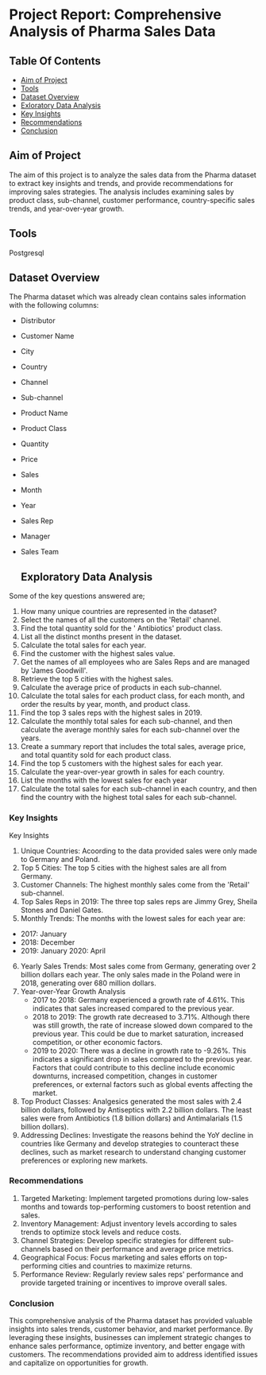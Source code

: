 # Project Report: Comprehensive Analysis of Pharma Sales Data

## Table Of Contents

- [Aim of Project](aim-of-project)
- [Tools](tools)
- [Dataset Overview](dataset-overview)
- [Exloratory Data Analysis](exploratory-data-ananlysis)
- [Key Insights](key-insights)
- [Recommendations](recommendations)
- [Conclusion](conclusion)
  

## Aim of Project

The aim of this project is to analyze the sales data from the Pharma dataset to extract key insights and trends, and provide recommendations for improving sales strategies. The analysis includes examining sales by product class, sub-channel, customer performance, country-specific sales trends, and year-over-year growth.

## Tools

Postgresql

## Dataset Overview

The Pharma dataset  which was already clean contains sales information with the following columns:
- Distributor
- Customer Name
- City
- Country
- Channel
- Sub-channel
- Product Name
- Product Class
- Quantity
- Price
- Sales
- Month
- Year
- Sales Rep
- Manager
- Sales Team

  ## Exploratory Data Analysis
  
Some of the key questions answered are;
1. How many unique countries are represented in the dataset? 
2. Select the names of all the customers on the 'Retail' channel. 
3. Find the total quantity sold for the ' Antibiotics' product class. 
4. List all the distinct months present in the dataset. 
5. Calculate the total sales for each year. 
6. Find the customer with the highest sales value. 
7. Get the names of all employees who are Sales Reps and are managed by 'James Goodwill'. 
8. Retrieve the top 5 cities with the highest sales. 
9. Calculate the average price of products in each sub-channel. 
10. Calculate the total sales for each product class, for each month, and order the results by 
    year, month, and product class. 
11. Find the top 3 sales reps with the highest sales in 2019. 
12. Calculate the monthly total sales for each sub-channel, and then calculate the average 
    monthly sales for each sub-channel over the years. 
13. Create a summary report that includes the total sales, average price, and total quantity 
    sold for each product class. 
14. Find the top 5 customers with the highest sales for each year. 
15. Calculate the year-over-year growth in sales for each country. 
17. List the months with the lowest sales for each year
18. Calculate the total sales for each sub-channel in each country, and then find the country 
    with the highest total sales for each sub-channel.

### Key Insights

Key Insights
1. Unique Countries: Acoording to the data provided sales were only made to Germany and Poland.
2. Top 5 Cities: The top 5 cities with the highest sales are all from Germany.
3. Customer Channels: The highest monthly sales come from the 'Retail' sub-channel.
4. Top Sales Reps in 2019: The three top sales reps are Jimmy Grey, Sheila Stones and Daniel Gates.
5. Monthly Trends: The months with the lowest sales for each year are:
  - 2017: January
  - 2018: December
  - 2019: January
2020: April
6. Yearly Sales Trends: Most sales come from Germany, generating over 2 billion dollars each year. The only sales made in the Poland were in 2018, generating over 680 million dollars.
7. Year-over-Year Growth Analysis
   - 2017 to 2018: Germany experienced a growth rate of 4.61%. This indicates that sales increased compared to the previous year.
   - 2018 to 2019: The growth rate decreased to 3.71%. Although there was still growth, the rate of increase slowed down compared to the previous year. This could be due to market saturation, increased 
     competition, or other economic factors.
   - 2019 to 2020: There was a decline in growth rate to -9.26%. This indicates a significant drop in sales compared to the previous year. Factors that could contribute to this decline include economic 
      downturns, increased competition, changes in customer preferences, or external factors such as global events affecting the market.
8. Top Product Classes: Analgesics generated the most sales with 2.4 billion dollars, followed by Antiseptics with 2.2 billion dollars. The least sales were from Antibiotics (1.8 billion dollars) and 
   Antimalarials (1.5 billion dollars).
9. Addressing Declines: Investigate the reasons behind the YoY decline in countries like Germany and develop strategies to counteract these declines, such as market research to understand changing customer 
   preferences or exploring new markets.
 

### Recommendations

1. Targeted Marketing: Implement targeted promotions during low-sales months and towards top-performing customers to boost retention and sales.
2. Inventory Management: Adjust inventory levels according to sales trends to optimize stock levels and reduce costs.
3. Channel Strategies: Develop specific strategies for different sub-channels based on their performance and average price metrics.
4. Geographical Focus: Focus marketing and sales efforts on top-performing cities and countries to maximize returns.
5. Performance Review: Regularly review sales reps' performance and provide targeted training or incentives to improve overall sales.

### Conclusion

This comprehensive analysis of the Pharma dataset has provided valuable insights into sales trends, customer behavior, and market performance. By leveraging these insights, businesses can implement strategic changes to enhance sales performance, optimize inventory, and better engage with customers. The recommendations provided aim to address identified issues and capitalize on opportunities for growth.









  
